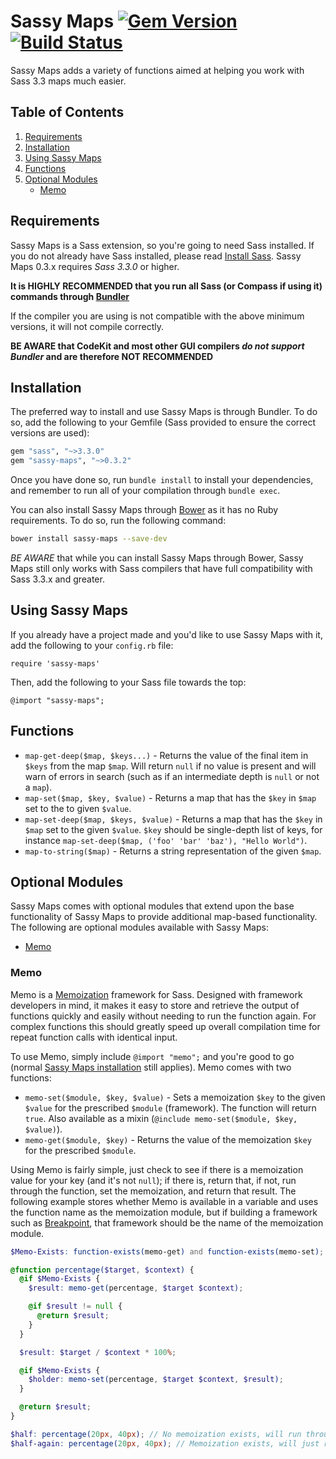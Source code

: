 # Sassy Maps [![Gem Version](https://badge.fury.io/rb/sassy-maps.png)](http://badge.fury.io/rb/sassy-maps) [![Build Status](https://travis-ci.org/Team-Sass/Sassy-Maps.png?branch=0.x.x)](https://travis-ci.org/Team-Sass/Sassy-Maps)
Sassy Maps adds a variety of functions aimed at helping you work with Sass 3.3 maps much easier.

## Table of Contents

1. [Requirements](#requirements)
2. [Installation](#installation)
3. [Using Sassy Maps](#using-sassy-maps)
4. [Functions](#functions)
5. [Optional Modules](#optional-modules)
	* [Memo](#memo)

## Requirements

Sassy Maps is a Sass extension, so you're going to need Sass installed. If you do not already have Sass installed, please read [Install Sass](http://sass-lang.com/install). Sassy Maps 0.3.x requires *Sass 3.3.0* or higher.

**It is HIGHLY RECOMMENDED that you run all Sass (or Compass if using it) commands through [Bundler](http://bundler.io/)**

If the compiler you are using is not compatible with the above minimum versions, it will not compile correctly.

**BE AWARE that CodeKit and most other GUI compilers *do not support Bundler* and are therefore NOT RECOMMENDED**

## Installation

The preferred way to install and use Sassy Maps is through Bundler. To do so, add the following to your Gemfile (Sass provided to ensure the correct versions are used):

```ruby
gem "sass", "~>3.3.0"
gem "sassy-maps", "~>0.3.2"
```

Once you have done so, run `bundle install` to install your dependencies, and remember to run all of your compilation through `bundle exec`.

You can also install Sassy Maps through [Bower](http://bower.io/) as it has no Ruby requirements. To do so, run the following command:

```bash
bower install sassy-maps --save-dev
```

*BE AWARE* that while you can install Sassy Maps through Bower, Sassy Maps still only works with Sass compilers that have full compatibility with Sass 3.3.x and greater.

## Using Sassy Maps

If you already have a project made and you'd like to use Sassy Maps with it, add the following to your `config.rb` file:

`require 'sassy-maps'`

Then, add the following to your Sass file towards the top:

`@import "sassy-maps";`

## Functions

* `map-get-deep($map, $keys...)` - Returns the value of the final item in `$keys` from the map `$map`. Will return `null` if no value is present and will warn of errors in search (such as if an intermediate depth is `null` or not a `map`).
* `map-set($map, $key, $value)` - Returns a map that has the `$key` in `$map` set to the to given `$value`.
* `map-set-deep($map, $keys, $value)` - Returns a map that has the `$key` in `$map` set to the given `$value`. `$key` should be single-depth list of keys, for instance `map-set-deep($map, ('foo' 'bar' 'baz'), "Hello World")`.
* `map-to-string($map)` - Returns a string representation of the given `$map`.


## Optional Modules

Sassy Maps comes with optional modules that extend upon the base functionality of Sassy Maps to provide additional map-based functionality. The following are optional modules available with Sassy Maps:

* [Memo](#memo)

### Memo

Memo is a [Memoization](http://en.wikipedia.org/wiki/Memoization) framework for Sass. Designed with framework developers in mind, it makes it easy to store and retrieve the output of functions quickly and easily without needing to run the function again. For complex functions this should greatly speed up overall compilation time for repeat function calls with identical input.

To use Memo, simply include `@import "memo";` and you're good to go (normal [Sassy Maps installation](#installation) still applies). Memo comes with two functions:

* `memo-set($module, $key, $value)` - Sets a memoization `$key` to the given `$value` for the prescribed `$module` (framework). The function will return `true`. Also available as a mixin (`@include memo-set($module, $key, $value)`).
* `memo-get($module, $key)` - Returns the value of the memoization `$key` for the prescribed `$module`.

Using Memo is fairly simple, just check to see if there is a memoization value for your key (and it's not `null`); if there is, return that, if not, run through the function, set the memoization, and return that result. The following example stores whether Memo is available in a variable and uses the function name as the memoization module, but if building a framework such as [Breakpoint](http://github.com/team-sass/breakpoint), that framework should be the name of the memoization module.

```scss
$Memo-Exists: function-exists(memo-get) and function-exists(memo-set);

@function percentage($target, $context) {
  @if $Memo-Exists {
    $result: memo-get(percentage, $target $context);

    @if $result != null {
      @return $result;
    }
  }

  $result: $target / $context * 100%;

  @if $Memo-Exists {
    $holder: memo-set(percentage, $target $context, $result);
  }

  @return $result;
}

$half: percentage(20px, 40px); // No memoization exists, will run through the function
$half-again: percentage(20px, 40px); // Memoization exists, will just return that result
```
